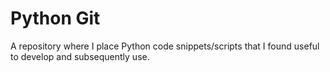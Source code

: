 Python Git
============
A repository where I place Python code snippets/scripts that I found useful to develop and subsequently use.